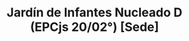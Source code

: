 ---
title: "Jardín de Infantes Nucleado D (EPCjs 20/02°) [Sede]"
url: /ciudad-autonoma-de-buenos-aires/jardin-de-infantes-nucleado-d-epcjs-20-02deg-sede/
shop: Supermarkt
---